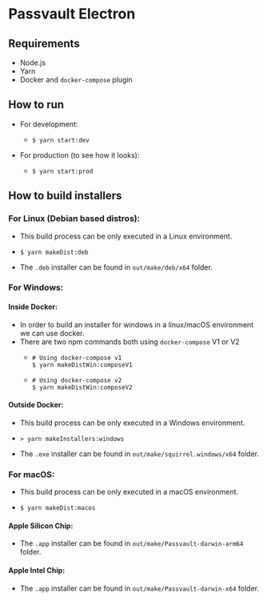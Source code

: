 # Passvault Electron

## Requirements

- Node.js
- Yarn
- Docker and `docker-compose` plugin

## How to run

- For development:
  - ```shell
    $ yarn start:dev
    ```
- For production (to see how it looks):
  - ```shell
    $ yarn start:prod
    ```

## How to build installers

### For Linux (Debian based distros):

- This build process can be only executed in a Linux environment. 
- ```shell
  $ yarn makeDist:deb
  ```
- The `.deb` installer can be found in `out/make/deb/x64` folder.


### For Windows:

#### Inside Docker:

- In order to build an installer for windows in a linux/macOS environment we can use docker.
- There are two npm commands both using `docker-compose` V1 or V2
  - ```shell
    # Using docker-compose v1
    $ yarn makeDistWin:composeV1
    ```
  - ```shell
    # Using docker-compose v2
    $ yarn makeDistWin:composeV2
    ```
#### Outside Docker:

- This build process can be only executed in a Windows environment.
- ```shell
  > yarn makeInstallers:windows
  ```
- The `.exe` installer can be found in `out/make/squirrel.windows/x64` folder.

### For macOS:

- This build process can be only executed in a macOS environment.
- ```shell
  $ yarn makeDist:macos
  ```
#### Apple Silicon Chip:

- The `.app` installer can be found in `out/make/Passvault-darwin-arm64` folder.

#### Apple Intel Chip:

- The `.app` installer can be found in `out/make/Passvault-darwin-x64` folder.
